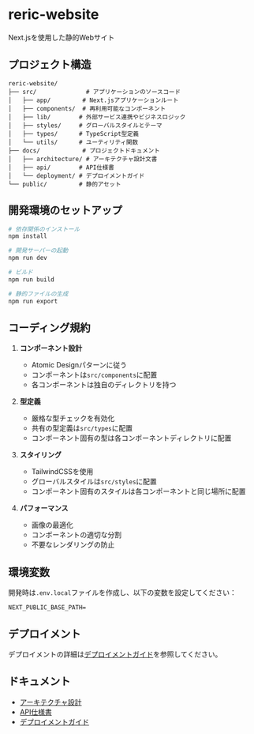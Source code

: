 # reric-website

Next.jsを使用した静的Webサイト

## プロジェクト構造

```
reric-website/
├── src/              # アプリケーションのソースコード
│   ├── app/         # Next.jsアプリケーションルート
│   ├── components/  # 再利用可能なコンポーネント
│   ├── lib/        # 外部サービス連携やビジネスロジック
│   ├── styles/     # グローバルスタイルとテーマ
│   ├── types/      # TypeScript型定義
│   └── utils/      # ユーティリティ関数
├── docs/            # プロジェクトドキュメント
│   ├── architecture/ # アーキテクチャ設計文書
│   ├── api/        # API仕様書
│   └── deployment/ # デプロイメントガイド
└── public/         # 静的アセット
```

## 開発環境のセットアップ

```bash
# 依存関係のインストール
npm install

# 開発サーバーの起動
npm run dev

# ビルド
npm run build

# 静的ファイルの生成
npm run export
```

## コーディング規約

1. **コンポーネント設計**
   - Atomic Designパターンに従う
   - コンポーネントは`src/components`に配置
   - 各コンポーネントは独自のディレクトリを持つ

2. **型定義**
   - 厳格な型チェックを有効化
   - 共有の型定義は`src/types`に配置
   - コンポーネント固有の型は各コンポーネントディレクトリに配置

3. **スタイリング**
   - TailwindCSSを使用
   - グローバルスタイルは`src/styles`に配置
   - コンポーネント固有のスタイルは各コンポーネントと同じ場所に配置

4. **パフォーマンス**
   - 画像の最適化
   - コンポーネントの適切な分割
   - 不要なレンダリングの防止

## 環境変数

開発時は`.env.local`ファイルを作成し、以下の変数を設定してください：

```env
NEXT_PUBLIC_BASE_PATH=
```

## デプロイメント

デプロイメントの詳細は[デプロイメントガイド](./docs/deployment/README.md)を参照してください。

## ドキュメント

- [アーキテクチャ設計](./docs/architecture/README.md)
- [API仕様書](./docs/api/README.md)
- [デプロイメントガイド](./docs/deployment/README.md)

